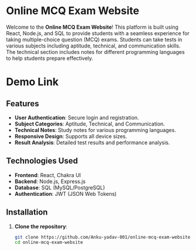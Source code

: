 # Online MCQ Exam Website

Welcome to the **Online MCQ Exam Website**! This platform is built using React, Node.js, and SQL to provide students with a seamless experience for taking multiple-choice question (MCQ) exams. Students can take tests in various subjects including aptitude, technical, and communication skills. The technical section includes notes for different programming languages to help students prepare effectively.

# Demo Link
  

## Features

- **User Authentication**: Secure login and registration.
- **Subject Categories**: Aptitude, Technical, and Communication.
- **Technical Notes**: Study notes for various programming languages.
- **Responsive Design**: Supports all device sizes.
- **Result Analysis**: Detailed test results and performance analysis.

## Technologies Used

- **Frontend**: React, Chakra UI
- **Backend**: Node.js, Express.js
- **Database**: SQL (MySQL/PostgreSQL)
- **Authentication**: JWT (JSON Web Tokens)

## Installation

1. **Clone the repository**:
   ```sh
   git clone https://github.com/Anku-yadav-001/online-mcq-exam-website.git
   cd online-mcq-exam-website
